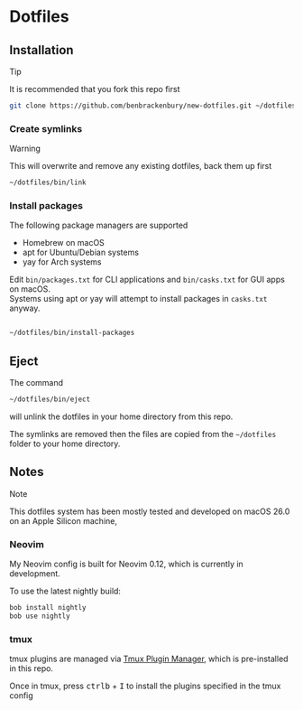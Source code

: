 # Dotfiles

## Installation

> [!TIP]
> It is recommended that you fork this repo first

```bash
git clone https://github.com/benbrackenbury/new-dotfiles.git ~/dotfiles
```

### Create symlinks

> [!WARNING]  
> This will overwrite and remove any existing dotfiles, back them up first


```bash
~/dotfiles/bin/link
```

### Install packages

The following package managers are supported

- Homebrew on macOS
- apt for Ubuntu/Debian systems
- yay for Arch systems

Edit `bin/packages.txt` for CLI applications and `bin/casks.txt` for GUI apps on macOS.<br/>
Systems using apt or yay will attempt to install packages in `casks.txt` anyway.

```bash

~/dotfiles/bin/install-packages
```

## Eject
The command

```bash
~/dotfiles/bin/eject
```

will unlink the dotfiles in your home directory from this repo.

The symlinks are removed then the files are copied from the `~/dotfiles` folder to your home directory.

## Notes

> [!NOTE]
> This dotfiles system has been mostly tested and developed on macOS 26.0 on an Apple Silicon machine,

### Neovim

My Neovim config is built for Neovim 0.12, which is currently in development.

To use the latest nightly build:

```bash
bob install nightly
bob use nightly
```

### tmux

tmux plugins are managed via [Tmux Plugin Manager](https://github.com/tmux-plugins/tpm),
which is pre-installed in this repo.

Once in tmux, press <kbd>ctrl</kbd><kbd>b</kbd> + <kbd>I</kbd> to install the plugins specified
in the tmux config
